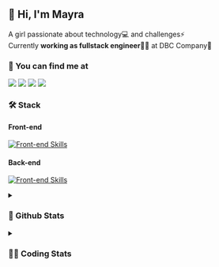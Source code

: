 ## 👋 Hi, I'm Mayra

A girl passionate about technology💻 and challenges⚡  
Currently **working as fullstack engineer**👩‍💻 at DBC Company🚀   

### 💬 You can find me at

<a href="https://mayra.dev" target="_blank" rel="noopener"><img src="https://img.shields.io/badge/-mayra.dev-005FED?style=flat&logo=Google-chrome&logoColor=white"/></a>
<a href="https://linkedin.com/in/mayraamaral" target="_blank" rel="noopener"><img src="https://img.shields.io/badge/-/mayraamaral-0077B5?style=flat&logo=Linkedin&logoColor=white"/></a>
<a href="mailto:mayra@mayra.dev" target="_blank" rel="noopener"><img src="https://img.shields.io/badge/-mayra@mayra.dev-D14836?style=flat&logo=Gmail&logoColor=white"/></a>
<a href="" target="_blank" rel="noopener"><img src="https://img.shields.io/badge/-mayra%230179-7289DA?style=flat&logo=Discord&logoColor=white"/></a>

### 🛠️ Stack
#### Front-end

[![Front-end Skills](https://skillicons.dev/icons?i=react,next,redux,styledcomponents,html,css,sass,js,ts,figma)](https://skillicons.dev)
#### Back-end

[![Front-end Skills](https://skillicons.dev/icons?i=java,spring,postgres,git,linux,bash,nodejs,docker,jenkins)](https://skillicons.dev)


<details>
    <summary><h3>📌 Github Stats</h3></summary>
    <div align="center">
        <table>
      <td><img height="160em" src="https://github-readme-stats.vercel.app/api?username=mayraamaral&show_icons=true&theme=algolia&hide_border=true&hide=stars&count_private=true" alt="Readme stats"></td>
      <td><img height="160em" src="https://github-readme-stats.vercel.app/api/top-langs/?username=mayraamaral&&layout=compact&&theme=algolia&hide_border=true&langs_count=6" alt="Language stats"></td>
       </table>
  </div> 
    

  <p align="center">
    <img src="https://github-readme-streak-stats.herokuapp.com?user=mayraamaral&theme=dark&hide_border=true&date_format=j%20M%5B%20Y%5D&locale=pt-br&background=050F2C&ring=0195DD&fire=23AA7D&currStreakLabel=23AA7D" alt="Streak stats">
  </p> 
</details>

<details>
  <summary><h3>👩‍💻 Coding Stats</h3></summary>
  
  <!--START_SECTION:waka-->
![Code Time](http://img.shields.io/badge/Code%20Time-69%20hrs%2010%20mins-blue)

**🐱 My GitHub Data** 

> 📦 577.9 kB Used in GitHub's Storage 
 > 
> 🏆 223 Contributions in the Year 2023
 > 
> 🚫 Not Opted to Hire
 > 
> 📜 44 Public Repositories 
 > 
> 🔑 24 Private Repositories 
 > 
**I'm an Early 🐤** 

```text
🌞 Morning                287 commits         █████░░░░░░░░░░░░░░░░░░░░   18.40 % 
🌆 Daytime                643 commits         ██████████░░░░░░░░░░░░░░░   41.22 % 
🌃 Evening                530 commits         ████████░░░░░░░░░░░░░░░░░   33.97 % 
🌙 Night                  100 commits         ██░░░░░░░░░░░░░░░░░░░░░░░   06.41 % 
```
📅 **I'm Most Productive on Tuesday** 

```text
Monday                   261 commits         ████░░░░░░░░░░░░░░░░░░░░░   16.73 % 
Tuesday                  282 commits         █████░░░░░░░░░░░░░░░░░░░░   18.08 % 
Wednesday                241 commits         ████░░░░░░░░░░░░░░░░░░░░░   15.45 % 
Thursday                 226 commits         ████░░░░░░░░░░░░░░░░░░░░░   14.49 % 
Friday                   200 commits         ███░░░░░░░░░░░░░░░░░░░░░░   12.82 % 
Saturday                 129 commits         ██░░░░░░░░░░░░░░░░░░░░░░░   08.27 % 
Sunday                   221 commits         ████░░░░░░░░░░░░░░░░░░░░░   14.17 % 
```


📊 **This Week I Spent My Time On** 

```text
🕑︎ Time Zone: America/Sao_Paulo

💬 Programming Languages: 
TypeScript               4 hrs 44 mins       ██████████████████████░░░   89.86 % 
Markdown                 31 mins             ███░░░░░░░░░░░░░░░░░░░░░░   10.12 % 
Git                      0 secs              ░░░░░░░░░░░░░░░░░░░░░░░░░   00.03 % 

🔥 Editors: 
VS Code                  5 hrs 16 mins       █████████████████████████   100.00 % 

🐱‍💻 Projects: 
alocacao-front           4 hrs 44 mins       ██████████████████████░░░   89.86 % 
teste                    32 mins             ███░░░░░░░░░░░░░░░░░░░░░░   10.14 % 

💻 Operating System: 
Linux                    4 hrs 44 mins       ██████████████████████░░░   89.86 % 
Windows                  32 mins             ███░░░░░░░░░░░░░░░░░░░░░░   10.14 % 
```

**I Mostly Code in JavaScript** 

```text
JavaScript               97 repos            ████████░░░░░░░░░░░░░░░░░   33.56 % 
TypeScript               92 repos            ████████░░░░░░░░░░░░░░░░░   31.83 % 
HTML                     76 repos            ███████░░░░░░░░░░░░░░░░░░   26.30 % 
CSS                      17 repos            █░░░░░░░░░░░░░░░░░░░░░░░░   05.88 % 
Java                     4 repos             ░░░░░░░░░░░░░░░░░░░░░░░░░   01.38 % 
```




 Last Updated on 03/05/2023 18:40:00 UTC
<!--END_SECTION:waka-->

</details>

